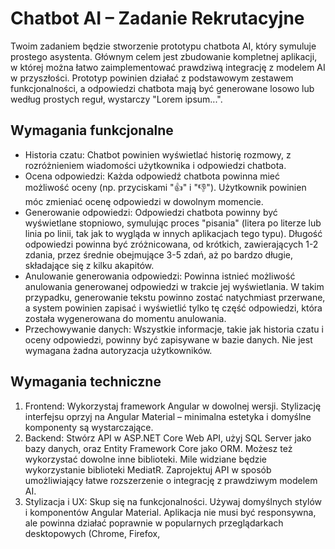 # Chatbot AI – Zadanie Rekrutacyjne

Twoim zadaniem będzie stworzenie prototypu chatbota AI, który symuluje prostego
asystenta. Głównym celem jest zbudowanie kompletnej aplikacji, w której można łatwo
zaimplementować prawdziwą integrację z modelem AI w przyszłości. Prototyp powinien
działać z podstawowym zestawem funkcjonalności, a odpowiedzi chatbota mają być
generowane losowo lub według prostych reguł, wystarczy "Lorem ipsum...".

## Wymagania funkcjonalne
* Historia czatu: Chatbot powinien wyświetlać historię rozmowy, z rozróżnieniem
wiadomości użytkownika i odpowiedzi chatbota.
* Ocena odpowiedzi: Każda odpowiedź chatbota powinna mieć możliwość oceny (np.
przyciskami "👍" i "👎"). Użytkownik powinien móc zmieniać ocenę odpowiedzi w
dowolnym momencie.
* Generowanie odpowiedzi: Odpowiedzi chatbota powinny być wyświetlane
stopniowo, symulując proces "pisania" (litera po literze lub linia po linii, tak jak to
wygląda w innych aplikacjach tego typu). Długość odpowiedzi powinna być
zróżnicowana, od krótkich, zawierających 1-2 zdania, przez średnie obejmujące 3-5
zdań, aż po bardzo długie, składające się z kilku akapitów.
* Anulowanie generowania odpowiedzi: Powinna istnieć możliwość anulowania
generowanej odpowiedzi w trakcie jej wyświetlania. W takim przypadku, generowanie
tekstu powinno zostać natychmiast przerwane, a system powinien zapisać i
wyświetlić tylko tę część odpowiedzi, która została wygenerowana do momentu
anulowania.
* Przechowywanie danych: Wszystkie informacje, takie jak historia czatu i oceny
odpowiedzi, powinny być zapisywane w bazie danych. Nie jest wymagana żadna
autoryzacja użytkowników.

## Wymagania techniczne
1. Frontend: Wykorzystaj framework Angular w dowolnej wersji. Stylizację interfejsu
oprzyj na Angular Material – minimalna estetyka i domyślne komponenty są
wystarczające.
2. Backend: Stwórz API w ASP.NET Core Web API, użyj SQL Server jako bazy
danych, oraz Entity Framework Core jako ORM. Możesz też wykorzystać dowolne
inne biblioteki. Mile widziane będzie wykorzystanie biblioteki MediatR. Zaprojektuj
API w sposób umożliwiający łatwe rozszerzenie o integrację z prawdziwym modelem
AI.
3. Stylizacja i UX: Skup się na funkcjonalności. Używaj domyślnych stylów i
komponentów Angular Material. Aplikacja nie musi być responsywna, ale powinna
działać poprawnie w popularnych przeglądarkach desktopowych (Chrome, Firefox,